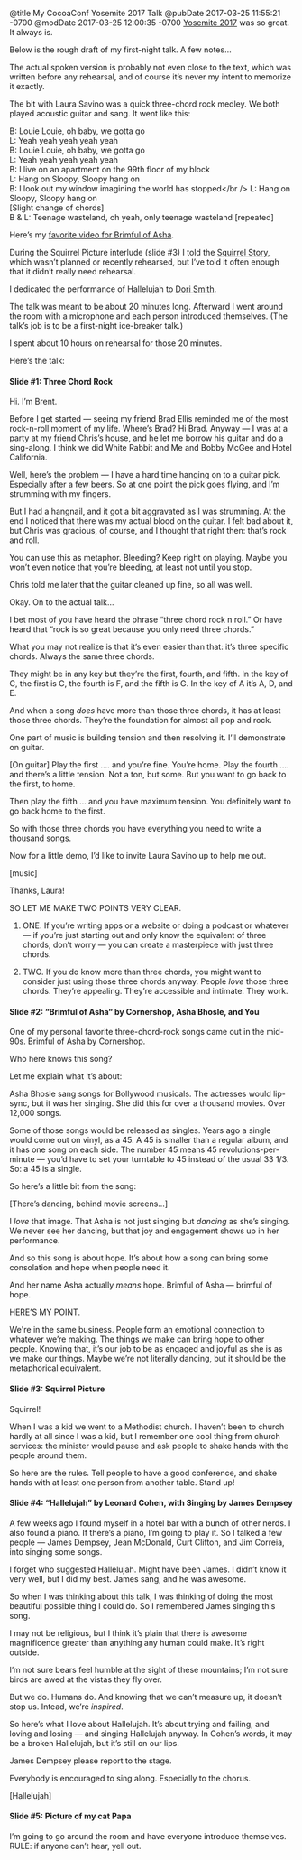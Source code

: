 @title My CocoaConf Yosemite 2017 Talk
@pubDate 2017-03-25 11:55:21 -0700
@modDate 2017-03-25 12:00:35 -0700
<a href="http://cocoaconf.com/yosemite">Yosemite 2017</a> was so great. It always is.

Below is the rough draft of my first-night talk. A few notes…

The actual spoken version is probably not even close to the text, which was written before any rehearsal, and of course it’s never my intent to memorize it exactly.

The bit with Laura Savino was a quick three-chord rock medley. We both played acoustic guitar and sang. It went like this:

B: Louie Louie, oh baby, we gotta go<br />
L: Yeah yeah yeah yeah yeah<br />
B: Louie Louie, oh baby, we gotta go<br />
L: Yeah yeah yeah yeah yeah<br />
B: I live on an apartment on the 99th floor of my block<br />
L: Hang on Sloopy, Sloopy hang on<br />
B: I look out my window imagining the world has stopped</br />
L: Hang on Sloopy, Sloopy hang on<br />
[Slight change of chords]<br />
B & L: Teenage wasteland, oh yeah, only teenage wasteland [repeated]

Here’s my <a href="https://www.youtube.com/watch?v=RzBz7p0A3-Y">favorite video for Brimful of Asha</a>.

During the Squirrel Picture interlude (slide #3) I told the <a href="http://inessential.com/2001/06/07/2001_06_07">Squirrel Story</a>, which wasn’t planned or recently rehearsed, but I’ve told it often enough that it didn’t really need rehearsal.

I dedicated the performance of Hallelujah to <a href="https://twitter.com/dori">Dori Smith</a>.

The talk was meant to be about 20 minutes long. Afterward I went around the room with a microphone and each person introduced themselves. (The talk’s job is to be a first-night ice-breaker talk.)

I spent about 10 hours on rehearsal for those 20 minutes.

Here’s the talk:

#### Slide #1: Three Chord Rock

Hi. I’m Brent.

Before I get started — seeing my friend Brad Ellis reminded me of the most rock-n-roll moment of my life. Where’s Brad? Hi Brad. Anyway — I was at a party at my friend Chris’s house, and he let me borrow his guitar and do a sing-along. I think we did White Rabbit and Me and Bobby McGee and Hotel California.

Well, here’s the problem — I have a hard time hanging on to a guitar pick. Especially after a few beers. So at one point the pick goes flying, and I’m strumming with my fingers.

But I had a hangnail, and it got a bit aggravated as I was strumming. At the end I noticed that there was my actual blood on the guitar. I felt bad about it, but Chris was gracious, of course, and I thought that right then: that’s rock and roll.

You can use this as metaphor. Bleeding? Keep right on playing. Maybe you won’t even notice that you’re bleeding, at least not until you stop.

Chris told me later that the guitar cleaned up fine, so all was well.

Okay. On to the actual talk…

I bet most of you have heard the phrase “three chord rock n roll.” Or have heard that “rock is so great because you only need three chords.”

What you may not realize is that it’s even easier than that: it’s three specific chords. Always the same three chords.

They might be in any key but they’re the first, fourth, and fifth. In the key of C, the first is C, the fourth is F, and the fifth is G. In the key of A it’s A, D, and E.

And when a song *does* have more than those three chords, it has at least those three chords. They’re the foundation for almost all pop and rock.

One part of music is building tension and then resolving it. I’ll demonstrate on guitar.

[On guitar] Play the first .... and you’re fine. You’re home. Play the fourth .... and there’s a little tension. Not a ton, but some. But you want to go back to the first, to home.

Then play the fifth ... and you have maximum tension. You definitely want to go back home to the first.

So with those three chords you have everything you need to write a thousand songs.

Now for a little demo, I’d like to invite Laura Savino up to help me out.

[music]

Thanks, Laura!

SO LET ME MAKE TWO POINTS VERY CLEAR.

1. ONE. If you’re writing apps or a website or doing a podcast or whatever — if you’re just starting out and only know the equivalent of three chords, don’t worry — you can create a masterpiece with just three chords.

2. TWO. If you do know more than three chords, you might want to consider just using those three chords anyway. People *love* those three chords. They’re appealing. They’re accessible and intimate. They work.

#### Slide #2: “Brimful of Asha“ by Cornershop, Asha Bhosle, and You

One of my personal favorite three-chord-rock songs came out in the mid-90s. Brimful of Asha by Cornershop.

Who here knows this song?

Let me explain what it’s about:

Asha Bhosle sang songs for Bollywood musicals. The actresses would lip-sync, but it was her singing. She did this for over a thousand movies. Over 12,000 songs.

Some of those songs would be released as singles. Years ago a single would come out on vinyl, as a 45. A 45 is smaller than a regular album, and it has one song on each side. The number 45 means 45 revolutions-per-minute — you’d have to set your turntable to 45 instead of the usual 33 1/3. So: a 45 is a single.

So here’s a little bit from the song:

[There’s dancing, behind movie screens…]

I *love* that image. That Asha is not just singing but *dancing* as she’s singing. We never see her dancing, but that joy and engagement shows up in her performance.

And so this song is about hope. It’s about how a song can bring some consolation and hope when people need it.

And her name Asha actually *means* hope. Brimful of Asha — brimful of hope.

HERE’S MY POINT.

We're in the same business. People form an emotional connection to whatever we’re making. The things we make can bring hope to other people. Knowing that, it’s our job to be as engaged and joyful as she is as we make our things. Maybe we’re not literally dancing, but it should be the metaphorical equivalent.

#### Slide #3: Squirrel Picture

Squirrel!

When I was a kid we went to a Methodist church. I haven’t been to church hardly at all since I was a kid, but I remember one cool thing from church services: the minister would pause and ask people to shake hands with the people around them.

So here are the rules. Tell people to have a good conference, and shake hands with at least one person from another table. Stand up!

#### Slide #4: “Hallelujah” by Leonard Cohen, with Singing by James Dempsey

A few weeks ago I found myself in a hotel bar with a bunch of other nerds. I also found a piano. If there’s a piano, I’m going to play it. So I talked a few people — James Dempsey, Jean McDonald, Curt Clifton, and Jim Correia, into singing some songs.

I forget who suggested Hallelujah. Might have been James. I didn’t know it very well, but I did my best. James sang, and he was awesome.

So when I was thinking about this talk, I was thinking of doing the most beautiful possible thing I could do. So I remembered James singing this song.

I may not be religious, but I think it’s plain that there is awesome magnificence greater than anything any human could make. It’s right outside.

I’m not sure bears feel humble at the sight of these mountains; I’m not sure birds are awed at the vistas they fly over.

But we do. Humans do. And knowing that we can’t measure up, it doesn’t stop us. Intead, we’re *inspired*.

So here’s what I love about Hallelujah. It’s about trying and failing, and loving and losing — and singing Hallelujah anyway. In Cohen’s words, it may be a broken Hallelujah, but it’s still on our lips.

James Dempsey please report to the stage.

Everybody is encouraged to sing along. Especially to the chorus.

[Hallelujah]

#### Slide #5: Picture of my cat Papa

I’m going to go around the room and have everyone introduce themselves. RULE: if anyone can’t hear, yell out.
